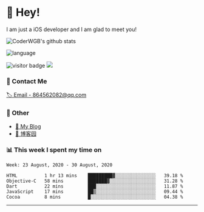 # 👋 Hey!


I am just a iOS developer and I am glad to meet you!

![CoderWGB's github stats](https://github-readme-stats.vercel.app/api?username=WangGuibin&&show_icons=true&&title_color=1abc9c&&icon_color=1abc9c)

![language](https://github-readme-stats.vercel.app/api/top-langs/?username=WangGuibin&hide_langs_below=1&theme=default&line_height=27&layout=compact)


<img src="https://visitor-badge.laobi.icu/badge?page_id=wangguibin.wangguibin" alt="visitor badge"/>       
<a title="Hits" target="_blank" href="https://github.com/wangguibin/wangguibin"><img src="https://hits.b3log.org/wangguibin/wangguibin.svg"></a>



### 📮 Contact Me

[🏷 Email - 864562082@qq.com](mailto:864562082@qq.com)


### 🤪 Other

- [📌 My Blog](http://wangguibin.github.io/hexo-github-action)
- [📌 博客园](https://www.cnblogs.com/wgb1234/)

### 📊 This week I spent my time on

<!--START_SECTION:waka-->
```text
Week: 23 August, 2020 - 30 August, 2020

HTML          1 hr 13 mins    █████████▓░░░░░░░░░░░░░░░   39.18 % 
Objective-C   58 mins         ███████▓░░░░░░░░░░░░░░░░░   31.28 % 
Dart          22 mins         ███░░░░░░░░░░░░░░░░░░░░░░   11.87 % 
JavaScript    17 mins         ██▒░░░░░░░░░░░░░░░░░░░░░░   09.44 % 
Cocoa         8 mins          █░░░░░░░░░░░░░░░░░░░░░░░░   04.38 % 
```
<!--END_SECTION:waka-->

---
